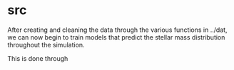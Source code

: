 # src


After creating and cleaning the data through the various functions in ../dat, we can now begin to train models that predict the stellar mass distribution throughout the simulation. 

This is done through  